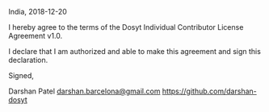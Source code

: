 India, 2018-12-20

I hereby agree to the terms of the Dosyt Individual Contributor License Agreement v1.0.

I declare that I am authorized and able to make this agreement and sign this declaration.

Signed,

Darshan Patel darshan.barcelona@gmail.com https://github.com/darshan-dosyt
